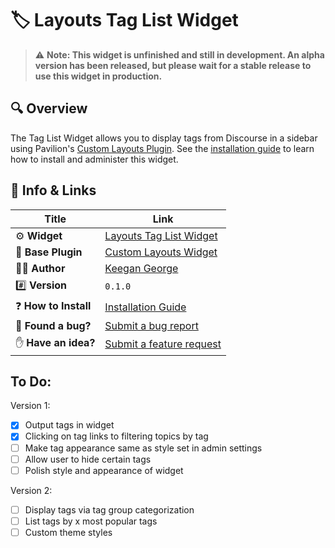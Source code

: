 # 🏷️ Layouts Tag List Widget

> ⚠️ **Note: This widget is unfinished and still in development. An alpha version has been released, but please wait for a stable release to use this widget in production.**

## 🔍 Overview

The Tag List Widget allows you to display tags from Discourse in a sidebar using Pavilion's [Custom Layouts Plugin](https://meta.discourse.org/t/custom-layouts-plugin/55208). See the [installation guide](https://thepavilion.io/t/installation-and-setup/3200) to learn how to install and administer this widget.

## 🔗 Info &amp; Links

| Title                 | Link                                                                              |
| --------------------- | --------------------------------------------------------------------------------- |
| ⚙️ **Widget**         | [Layouts Tag List Widget](https://github.com/paviliondev/layouts-tag-list-widget) |
| 🔌 **Base Plugin**    | [Custom Layouts Widget](https://meta.discourse.org/t/custom-layouts-plugin/55208) |
| 👨‍💻 **Author**         | [Keegan George](https://github.com/keegangeorge/)                                 |
| #️⃣ **Version**        | `0.1.0`                                                                           |
| ❓ **How to Install** | [Installation Guide](https://thepavilion.io/t/installation-and-setup/3200)        |
| 🐛 **Found a bug?**   | [Submit a bug report](https://thepavilion.io/w/bug-report/steps/intro)            |
| ✋ **Have an idea?**  | [Submit a feature request](https://thepavilion.io/w/bug-report/steps/intro)       |

## To Do:

Version 1:

- [x] Output tags in widget
- [x] Clicking on tag links to filtering topics by tag
- [ ] Make tag appearance same as style set in admin settings
- [ ] Allow user to hide certain tags
- [ ] Polish style and appearance of widget

Version 2:

- [ ] Display tags via tag group categorization
- [ ] List tags by x most popular tags
- [ ] Custom theme styles
